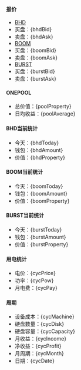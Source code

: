 #### 报价
- [BHD](https://www.aex-global.com/page/trade.html?mk_type=CNC&trade_coin_name=BHD)
- 买盘：{bhdBid}  
- 卖盘：{bhdAsk}
- [BOOM](https://www.qbtc.ink/trade?symbol=BOOM_CNYT)
- 买盘：{boomBid}
- 卖盘：{boomAsk}
- [BURST](https://www.qbtc.ink/trade?symbol=BURST_CNYT)
- 买盘：{burstBid}
- 卖盘：{burstAsk}

#### ONEPOOL
- 总价值：{poolProperty}
- 日均收益：{poolAverage}

#### BHD当前统计
- 今天：{bhdToday}
- 钱包：{bhdAmount}
- 价值：{bhdProperty}

#### BOOM当前统计
- 今天：{boomToday}
- 钱包：{boomAmount}
- 价值：{boomProperty}

#### BURST当前统计
- 今天：{burstToday}
- 钱包：{burstAmount}
- 价值：{burstProperty}

#### 用电统计
- 电价：{cycPrice}
- 功率：{cycPow}
- 月电费：{cycPay}

#### 周期
- 设备成本：{cycMachine} 
- 硬盘数量：{cycDisk}
- 硬盘容量：{cycCapacity}
- 月收益：{cycIncome}
- 净收益：{cycProfit}
- 月周期：{cycMonth}
- 日期：{cycDate}

